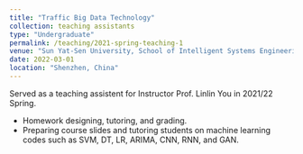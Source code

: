 ```yaml
---
title: "Traffic Big Data Technology"
collection: teaching assistants
type: "Undergraduate"
permalink: /teaching/2021-spring-teaching-1
venue: "Sun Yat-Sen University, School of Intelligent Systems Engineering"
date: 2022-03-01
location: "Shenzhen, China"
---
```


Served as a teaching assistent for Instructor Prof. Linlin You in 2021/22 Spring.

* Homework designing, tutoring, and grading.
* Preparing course slides and tutoring students on machine learning codes such as SVM, DT, LR, ARIMA, CNN, RNN, and GAN.
